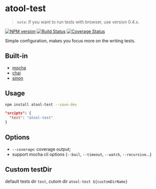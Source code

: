 # atool-test

> `note`: If you want to run tests with browser, use version 0.4.x. 

[![NPM version](https://img.shields.io/npm/v/atool-test.svg?style=flat)](https://npmjs.org/package/atool-test)
[![Build Status](https://img.shields.io/travis/ant-tool/atool-test.svg?style=flat)](https://travis-ci.org/ant-tool/atool-test)
[![Coverage Status](https://img.shields.io/coveralls/ant-tool/atool-test.svg?style=flat)](https://coveralls.io/r/ant-tool/atool-test)

Simple configuration, makes you focus more on the writing tests.

## Built-in

- [mocha](http://mochajs.org/)
- [chai](http://chaijs.com/api)
- [sinon](http://sinonjs.org/)

## Usage

```bash
npm install atool-test --save-dev
```
```json
"srcipts": {
  "test": "atool-test"
}
```

## Options

- `--coverage`: coverage output;
- support mocha cli options (`--bail`, `--timeout`, `--watch`, `--recursive`...) 

## Custom testDir

default tests dir `test`, cutom dir `atool-test ${customDirName}`

